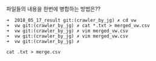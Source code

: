 파일들의 내용을 한번에 병합하는 방법은??



```
➜  2018_05_17_result git:(crawler_by_jg) ✗ cd vw
➜  vw git:(crawler_by_jg) ✗ cat *.txt > merged_vw.csv
➜  vw git:(crawler_by_jg) ✗ vim merged_vw.csv
➜  vw git:(crawler_by_jg) ✗ vim merged_vw.csv
➜  vw git:(crawler_by_jg) ✗
```

`cat .txt > merge.csv`